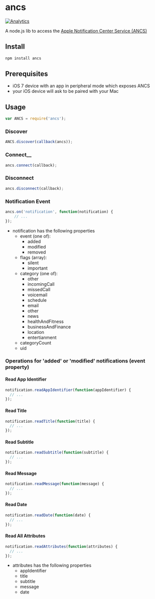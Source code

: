 # ancs


[![Analytics](https://ga-beacon.appspot.com/UA-56089547-1/sandeepmistry/node-ancs?pixel)](https://github.com/igrigorik/ga-beacon)

A node.js lib to access the [Apple Notification Center Service (ANCS)](https://developer.apple.com/library/ios/documentation/CoreBluetooth/Reference/AppleNotificationCenterServiceSpecification/Introduction/Introduction.html)

## Install

```sh
npm install ancs
```

## Prerequisites

 * iOS 7 device with an app in peripheral mode which exposes ANCS
 * your iOS device will ask to be paired with your Mac

## Usage

```javascript
var ANCS = require('ancs');
```

### Discover

```javascript
ANCS.discover(callback(ancs));
```

### Connect__

```javascript
ancs.connect(callback);
```

### Disconnect

```javascript
ancs.disconnect(callback);
```

### Notification Event

```javascript
ancs.on('notification', function(notification) {
    // ...
});
```

 * notification has the following properties
   * event (one of):
     * added
     * modified
     * removed
   * flags (array):
     * silent
     * important
   * category (one of):
     * other
     * incomingCall
     * missedCall
     * voicemail
     * schedule
     * email
     * other
     * news
     * healthAndFitness
     * businessAndFinance
     * location
     * entertianment
   * categoryCount
   * uid

### Operations for 'added' or 'modified' notifications (event property)

#### Read App Identifier

```javascript
notification.readAppIdentifier(function(appIdentifier) {
  // ...
});
```

#### Read Title

```javascript
notification.readTitle(function(title) {
  // ...
});
```

#### Read Subtitle

```javascript
notification.readSubtitle(function(subtitle) {
  // ...
});
```

#### Read Message

```javascript
notification.readMessage(function(message) {
  // ...
});
```

#### Read Date
```javascript
notification.readDate(function(date) {
  // ...
});
```

#### Read All Attributes
```javascript
notification.readAttributes(function(attributes) {
  // ...
});
```
 * attributes has the following properties
   * appIdentifier
   * title
   * subtitle
   * message
   * date
